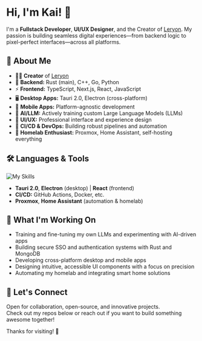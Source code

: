 # Hi, I'm Kai! 👋

I'm a **Fullstack Developer**, **UI/UX Designer**, and the Creator of [Leryon](https://leryon.com). My passion is building seamless digital experiences—from backend logic to pixel-perfect interfaces—across all platforms.

## 🚀 About Me

- 👨‍💻 **Creator** of [Leryon](https://leryon.com)
- 🦀 **Backend:** Rust (main), C++, Go, Python
- ⚡ **Frontend:** TypeScript, Next.js, React, JavaScript
- 🖥️ **Desktop Apps:** Tauri 2.0, Electron (cross-platform)
- 📱 **Mobile Apps:** Platform-agnostic development
- 🧠 **AI/LLM:** Actively training custom Large Language Models (LLMs)
- 🎨 **UI/UX:** Professional interface and experience design
- 🔄 **CI/CD & DevOps:** Building robust pipelines and automation
- 🏡 **Homelab Enthusiast:** Proxmox, Home Assistant, self-hosting everything

## 🛠️ Languages & Tools

![My Skills](https://skillicons.dev/icons?i=rust,typescript,cpp,go,python,react,nextjs,tauri,electron,html,css,js,proxmox,homeassistant&perline=8)
- **Tauri 2.0**, **Electron** (desktop) | **React** (frontend)
- **CI/CD:** GitHub Actions, Docker, etc.
- **Proxmox**, **Home Assistant** (automation & homelab)

## 🌱 What I'm Working On

- Training and fine-tuning my own LLMs and experimenting with AI-driven apps
- Building secure SSO and authentication systems with Rust and MongoDB
- Developing cross-platform desktop and mobile apps
- Designing intuitive, accessible UI components with a focus on precision
- Automating my homelab and integrating smart home solutions

## 🤝 Let's Connect

Open for collaboration, open-source, and innovative projects.  
Check out my repos below or reach out if you want to build something awesome together!

Thanks for visiting! 🚀
